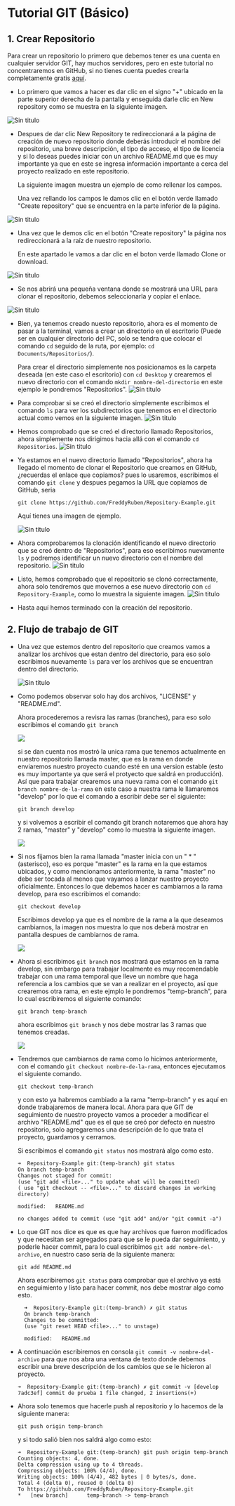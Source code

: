 # Tutorial GIT (Básico)

## 1. Crear Repositorio
Para crear un repositorio lo primero que debemos tener es una cuenta en cualquier servidor GIT, hay muchos servidores, pero en este tutorial no concentraremos en GitHub, si no tienes cuenta puedes crearla completamente gratis [aquí](https://github.com/join?source=header-home).
* Lo primero que vamos a hacer es dar clic en el signo "+" ubicado en la parte superior derecha de la pantalla y enseguida darle clic en New repository como se muestra en la siguiente imagen.

![Sin titulo](https://github.com/FreddyRuben/Tatooine-HDH/blob/develop/SPRINT-2/02-GIT/image/01.png?raw=true)
* Despues de dar clic New Repository te redireccionará a la página de creación de nuevo repositorio donde deberás introducir el nombre del repositorio, una breve descripción, el tipo de acceso, el tipo de licencia y si lo deseas puedes iniciar con un archivo README.md que es muy importante ya que en este se ingresa información importante a cerca del proyecto realizado en este repositorio.

  La siguiente imagen muestra un ejemplo de como rellenar los campos.

  Una vez rellando los campos le damos clic en el botón verde
  llamado "Create repository" que se encuentra en la parte inferior de la página.

![Sin titulo](https://github.com/FreddyRuben/Tatooine-HDH/blob/develop/SPRINT-2/02-GIT/image/02.png?raw=true)
* Una vez que le demos clic en el botón "Create repository" la página nos redireccionará a la raíz de nuestro repositorio.

  En este apartado le vamos a dar clic en el boton verde llamado Clone or download.

![Sin titulo](https://github.com/FreddyRuben/Tatooine-HDH/blob/develop/SPRINT-2/02-GIT/image/03.png?raw=true)
* Se nos abrirá una pequeña ventana donde se mostrará una URL para clonar el repositorio, debemos seleccionarla y copiar el enlace.

![Sin titulo](https://github.com/FreddyRuben/Tatooine-HDH/blob/develop/SPRINT-2/02-GIT/image/04.png?raw=true)
* Bien, ya tenemos creado nuesto repositorio, ahora es el momento de pasar a la terminal, vamos a crear un directorio en el escritorio (Puede ser en cualquier directorio del PC, solo se tendra que colocar el comando `cd` seguido de la ruta, por ejemplo: `cd Documents/Repositorios/`).

  Para crear el directorio simplemente nos posicionamos es la carpeta deseada (en este caso el escritorio) con `cd Desktop` y crearemos el nuevo directorio con el comando `mkdir nombre-del-directorio` en este ejemplo le pondremos "Repositorios".
  ![Sin titulo](https://github.com/FreddyRuben/Tatooine-HDH/blob/develop/SPRINT-2/02-GIT/image/05.png?raw=true)

* Para comprobar si se creó el directorio simplemente escribimos el comando `ls` para ver los subdirectorios que tenemos en el directorio actual como vemos en la siguiente imagen.
![Sin titulo](https://github.com/FreddyRuben/Tatooine-HDH/blob/develop/SPRINT-2/02-GIT/image/06.png?raw=true)

* Hemos comprobado que se creó el directorio llamado Repositorios, ahora simplemente nos dirigimos hacia allá con el comando `cd Repositorios`.
![Sin titulo](https://github.com/FreddyRuben/Tatooine-HDH/blob/develop/SPRINT-2/02-GIT/image/07.png?raw=true)

* Ya estamos en el nuevo directorio llamado "Repositorios", ahora ha llegado el momento de clonar el Repositorio que creamos en GitHub, ¿recuerdas el enlace que copiamos? pues lo usaremos, escribimos el comando `git clone` y despues pegamos la URL que copiamos de GitHub, seria

  `git clone https://github.com/FreddyRuben/Repository-Example.git`

  Aquí tienes una imagen de ejemplo.

  ![Sin titulo](https://github.com/FreddyRuben/Tatooine-HDH/blob/develop/SPRINT-2/02-GIT/image/08.png?raw=true)

* Ahora comprobaremos la clonación identificando el nuevo directorio que se creó dentro de "Repositorios", para eso escribimos nuevamente `ls` y podremos identificar un nuevo directorio con el nombre del repositorio.
![Sin titulo](https://github.com/FreddyRuben/Tatooine-HDH/blob/develop/SPRINT-2/02-GIT/image/09.png?raw=true)

* Listo, hemos comprobado que el repositorio se clonó correctamente, ahora solo tendremos que movernos a ese nuevo directorio con `cd Repository-Example`, como lo muestra la siguiente imagen.
![Sin titulo](https://github.com/FreddyRuben/Tatooine-HDH/blob/develop/SPRINT-2/02-GIT/image/10.png?raw=true)
* Hasta aquí hemos terminado con la creación del repositorio.

## 2. Flujo de trabajo de GIT
* Una vez que estemos dentro del repositorio que creamos vamos a analizar los archivos que estan dentro del directorio, para eso solo escribimos nuevamente `ls` para ver los archivos que se encuentran dentro del directorio.

  ![Sin titulo](https://github.com/FreddyRuben/Tatooine-HDH/blob/develop/SPRINT-2/02-GIT/image/11.png?raw=true)

* Como podemos observar solo hay dos archivos, "LICENSE"  y "README.md".

  Ahora procederemos a revisra las ramas (branches), para eso solo escribimos el comando
  `git branch`

  ![](https://github.com/FreddyRuben/Tatooine-HDH/blob/develop/SPRINT-2/02-GIT/image/12.png?raw=true)

  si se dan cuenta nos mostró la unica rama que tenemos actualmente en nuestro repositorio llamada master, que es la rama en donde enviaremos nuestro proyecto cuando esté en una version estable (esto es muy importante ya que será el protyecto que saldrá en producción).
  Así que para trabajar crearemos una nueva rama con el comando `git branch nombre-de-la-rama`
  en este caso a nuestra rama le llamaremos "develop" por lo que el comando a escribir debe ser el siguiente:

  `git branch develop`

  y si volvemos a escribir el comando git branch notaremos que ahora hay 2 ramas, "master" y "develop" como lo muestra la siguiente imagen.

  ![](https://github.com/FreddyRuben/Tatooine-HDH/blob/develop/SPRINT-2/02-GIT/image/13.png?raw=true)

* Si nos fijamos bien la rama llamada "master inicia con un " * " (asterisco), eso es porque "master" es la rama en la que estamos ubicados, y como mencionamos anteriormente, la rama "master" no debe ser tocada al menos que vayamos a lanzar nuestro proyecto oficialmente.
Entonces lo que debemos hacer es cambiarnos a la rama develop, para eso escribimos el comando:

  `git checkout develop`

  Escribimos develop ya que es el nombre de la rama a la que deseamos cambiarnos, la imagen nos muestra lo que nos deberá mostrar en pantalla despues de cambiarnos de rama.

  ![](https://github.com/FreddyRuben/Tatooine-HDH/blob/develop/SPRINT-2/02-GIT/image/14.png?raw=true)

* Ahora si escribimos `git branch` nos mostrará que estamos en la rama develop, sin embargo para trabajar localmente es muy recomendable trabajar con una rama temporal que lleve un nombre que haga referencia a los cambios que se van a realizar en el proyecto, así que crearemos otra rama, en este ejmplo le pondremos "temp-branch", para lo cual escribiremos el siguiente comando:

  `git branch temp-branch`

  ahora escribimos `git branch` y nos debe mostrar las 3 ramas que tenemos creadas.

  ![](https://github.com/FreddyRuben/Tatooine-HDH/blob/develop/SPRINT-2/02-GIT/image/15.png?raw=true)

* Tendremos que cambiarnos de rama como lo hicimos anteriormente, con el comando `git checkout nombre-de-la-rama`, entonces ejecutamos el siguiente comando.

  `git checkout temp-branch`

  y con esto ya habremos cambiado a la rama "temp-branch" y es aquí en donde trabajaremos de manera local.
  Ahora para que GIT de seguimiento de nuestro proyecto vamos a proceder a modificar el archivo "README.md" que es el que se creó por defecto en nuestro repositorio, solo agregaremos una descripción de lo que trata el proyecto, guardamos y cerramos.

  Si escribimos el comando `git status` nos mostrará algo como esto.

      ➜  Repository-Example git:(temp-branch) git status
      On branch temp-branch
      Changes not staged for commit:
      (use "git add <file>..." to update what will be committed)
      ( use "git checkout -- <file>..." to discard changes in working directory)

      modified:   README.md

      no changes added to commit (use "git add" and/or "git commit -a")

* Lo que GIT nos dice es que es que hay archivos que fueron modificados y que necesitan ser agregados para que se le pueda dar seguimiento, y poderle hacer commit, para lo cual escribimos `git add nombre-del-archivo`, en nuestro caso sería de la siguiente manera:

  `git add README.md`

  Ahora escribiremos `git status` para comprobar que el archivo ya está en seguimiento y listo para hacer commit, nos debe mostrar algo como esto.

        ➜  Repository-Example git:(temp-branch) ✗ git status
        On branch temp-branch
        Changes to be committed:
        (use "git reset HEAD <file>..." to unstage)

        modified:   README.md

* A continuación escribiremos en consola `git commit -v nombre-del-archivo` para que nos abra una ventana de texto donde debemos escribir una breve descripción de los cambios que se le hicieron al proyecto.

  `➜  Repository-Example git:(temp-branch) ✗ git commit -v
[develop 7adc3ef] commit de prueba
1 file changed, 2 insertions(+)`

* Ahora solo tenemos que hacerle push al repositorio y lo hacemos de la siguiente manera:

  `git push origin temp-branch`

  y si todo salió bien nos saldrá algo como esto:

      ➜  Repository-Example git:(temp-branch) git push origin temp-branch
      Counting objects: 4, done.
      Delta compression using up to 4 threads.
      Compressing objects: 100% (4/4), done.
      Writing objects: 100% (4/4), 482 bytes | 0 bytes/s, done.
      Total 4 (delta 0), reused 0 (delta 0)
      To https://github.com/FreddyRuben/Repository-Example.git
      *   [new branch]      temp-branch -> temp-branch

